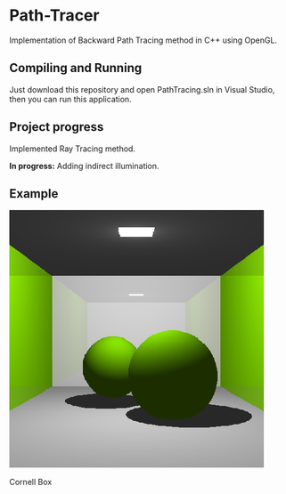 # Path-Tracer

Implementation of Backward Path Tracing method in C++ using OpenGL.

## Compiling and Running

Just download this repository and open PathTracing.sln in Visual Studio, then you can run this application. 

## Project progress

Implemented Ray Tracing method.

<b>In progress:</b> Adding indirect illumination.

## Example

![Cornell Box](example/raytracer.png?raw=true "Cornell Box")

Cornell Box
